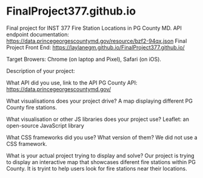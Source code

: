 # FinalProject377.github.io
Final project for INST 377
Fire Station Locations in PG County MD. 
API endpoint documentation: 
https://data.princegeorgescountymd.gov/resource/bzf2-94qx.json
Final Project Front End:
https://laylanegm.github.io/FinalProject377.github.io/

Target Browers: Chrome (on laptop and Pixel), Safari (on iOS). 

Description of your project:

What API did you use, link to the API
PG County API: https://data.princegeorgescountymd.gov/

What visualisations does your project drive?
A map displaying different PG County fire stations. 

What visualisation or other JS libraries does your project use?
Leaflet: an open-source JavaScript library

What CSS frameworks did you use? What version of them?
We did not use a CSS framework. 

What is your actual project trying to display and solve?
Our project is trying to display an interactive map that showcases diferent 
fire stations within PG County. It is tryint to help users look for fire stations
near their locations. 